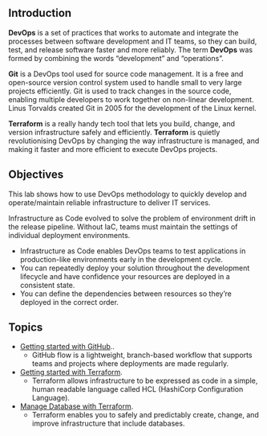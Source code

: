 ## Introduction

**DevOps** is a set of practices that works to automate and integrate the processes between software development and IT teams, so they can build, test, and release software faster and more reliably. The term **DevOps** was formed by combining the words “development” and “operations”.

**Git** is a DevOps tool used for source code management. It is a free and open-source version control system used to handle small to very large projects efficiently. Git is used to track changes in the source code, enabling multiple developers to work together on non-linear development. Linus Torvalds created Git in 2005 for the development of the Linux kernel.

**Terraform** is a really handy tech tool that lets you build, change, and version infrastructure safely and efficiently. **Terraform** is quietly revolutionising DevOps by changing the way infrastructure is managed, and making it faster and more efficient to execute DevOps projects.

## Objectives

This lab shows how to use DevOps methodology to quickly develop and operate/maintain reliable infrastructure to deliver IT services.

Infrastructure as Code evolved to solve the problem of environment drift in the release pipeline. Without IaC, teams must maintain the settings of individual deployment environments.

* Infrastructure as Code enables DevOps teams to test applications in production-like environments early in the development cycle.
* You can repeatedly deploy your solution throughout the development lifecycle and have confidence your resources are deployed in a consistent state.
* You can define the dependencies between resources so they’re deployed in the correct order.

## Topics

* [Getting started with GitHub](scripts/terraform/gitBeginner.md)..
    - GitHub flow is a lightweight, branch-based workflow that supports teams and projects where deployments are made regularly.
* [Getting started with Terraform](scripts/terraform/tfBeginner.md).
    - Terraform allows infrastructure to be expressed as code in a simple, human readable language called HCL (HashiCorp Configuration Language).
* [Manage Database with Terraform](scripts/terraform/tf4Db.md).
    - Terraform enables you to safely and predictably create, change, and improve infrastructure that include databases.